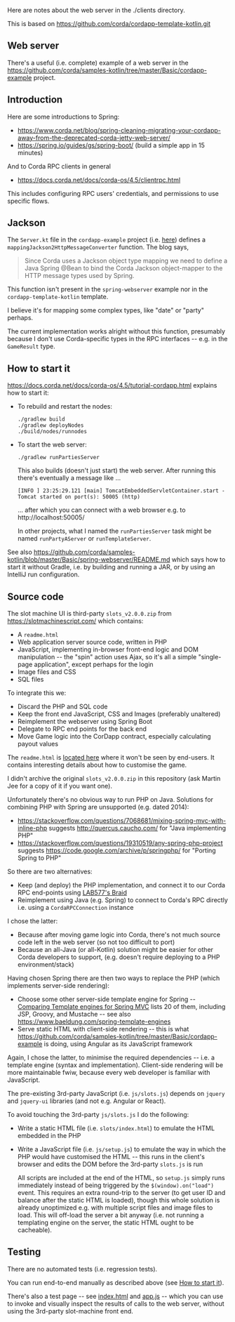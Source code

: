 Here are notes about the web server in the ./clients directory.

This is based on https://github.com/corda/cordapp-template-kotlin.git

## Web server

There's a useful (i.e. complete) example of a web server in the
https://github.com/corda/samples-kotlin/tree/master/Basic/cordapp-example project.

## Introduction

Here are some introductions to Spring:

- https://www.corda.net/blog/spring-cleaning-migrating-your-cordapp-away-from-the-deprecated-corda-jetty-web-server/
- https://spring.io/guides/gs/spring-boot/ (build a simple app in 15 minutes)

And to Corda RPC clients in general

- https://docs.corda.net/docs/corda-os/4.5/clientrpc.html

This includes configuring RPC users' credentials, and permissions to use specific flows. 

## Jackson

The `Server.kt` file in the `cordapp-example` project (i.e. [here](https://github.com/corda/samples-kotlin/blob/master/Basic/cordapp-example/clients/src/main/kotlin/com/example/server/Server.kt)) defines a
`mappingJackson2HttpMessageConverter` function.
The blog says,

> Since Corda uses a Jackson object type mapping we need to define a Java Spring @Bean to
bind the Corda Jackson object-mapper to the HTTP message types used by Spring.

This function isn't present in the `spring-webserver` example nor in the
`cordapp-template-kotlin` template.

I believe it's for mapping some complex types, like "date" or "party" perhaps.

The current implementation works alright without this function,
presumably because I don't use Corda-specific types in the RPC interfaces
-- e.g. in the `GameResult` type.

## How to start it

https://docs.corda.net/docs/corda-os/4.5/tutorial-cordapp.html explains how to start it:

- To rebuild and restart the nodes:

      ./gradlew build
      ./gradlew deployNodes
      ./build/nodes/runnodes

- To start the web server:

      ./gradlew runPartiesServer
  
  This also builds (doesn't just start) the web server.
  After running this there's eventually a message like ...
  
      [INFO ] 23:25:29.121 [main] TomcatEmbeddedServletContainer.start - Tomcat started on port(s): 50005 (http)
      
  ... after which you can connect with a web browser e.g. to http://localhost:50005/
  
  In other projects, what I named the `runPartiesServer` task might be named `runPartyAServer` or `runTemplateServer`.

See also
https://github.com/corda/samples-kotlin/blob/master/Basic/spring-webserver/README.md
which says how to start it without Gradle,
i.e. by building and running a JAR,
or by using an IntelliJ run configuration.

## Source code

The slot machine UI is third-party `slots_v2.0.0.zip` from https://slotmachinescript.com/ which contains:

- A `readme.html`
- Web application server source code, written in PHP
- JavaScript, implementing in-browser front-end logic and DOM manipulation --
the "spin" action uses Ajax, so it's all a simple "single-page application", except perhaps for the login
- Image files and CSS
- SQL files

To integrate this we:

- Discard the PHP and SQL code
- Keep the front end JavaScript, CSS and Images (preferably unaltered)
- Reimplement the webserver using Spring Boot
- Delegate to RPC end points for the back end
- Move Game logic into the CorDapp contract, especially calculating payout values

The `readme.html` is [located here](./clients/readme.html) where it won't be seen by end-users.
It contains interesting details about how to customise the game.

I didn't archive the original `slots_v2.0.0.zip` in this repository (ask Martin Jee for a copy of it if you want one).

Unfortunately there's no obvious way to run PHP on Java.
Solutions for combining PHP with Spring are unsupported (e.g. dated 2014):

- https://stackoverflow.com/questions/7068681/mixing-spring-mvc-with-inline-php
  suggests http://quercus.caucho.com/
  for "Java implementing PHP"
- https://stackoverflow.com/questions/19310519/any-spring-php-project
  suggests https://code.google.com/archive/p/springphp/
  for "Porting Spring to PHP"

So there are two alternatives:

- Keep (and deploy) the PHP implementation, and connect it to
  our Corda RPC end-points using [LAB577's Braid](https://gitlab.com/bluebank/braid)
- Reimplement using Java (e.g. Spring) to connect to Corda's RPC directly i.e. using a `CordaRPCConnection` instance

I chose the latter:

- Because after moving game logic into Corda, there's not much source code left in the web server
  (so not too difficult to port)
- Because an all-Java (or all-Kotlin) solution might be easier for other Corda developers to support,
  (e.g. doesn't require deploying to a PHP environment/stack)

Having chosen Spring there are then two ways to replace the PHP (which implements server-side rendering):

- Choose some other server-side template engine for Spring --
  [Comparing Template engines for Spring MVC](https://github.com/jreijn/spring-comparing-template-engines)
  lists 20 of them, including JSP, Groovy, and Mustache
  -- see also https://www.baeldung.com/spring-template-engines
- Serve static HTML with client-side rendering --
  this is what https://github.com/corda/samples-kotlin/tree/master/Basic/cordapp-example is doing,
  using Angular as its JavaScript framework

Again, I chose the latter, to minimise the required dependencies -- i.e. a template engine (syntax and implementation).
Client-side rendering will be more maintainable fwiw, because every web developer is familiar with JavaScript.

The pre-existing 3rd-party JavaScript (i.e. `js/slots.js`) depends on `jquery` and `jquery-ui` libraries
(and not e.g. Angular or React).

To avoid touching the 3rd-party `js/slots.js` I do the following:

- Write a static HTML file (i.e. `slots/index.html`) to emulate the HTML embedded in the PHP
- Write a JavaScript file (i.e. `js/setup.js`) to emulate the way in which the PHP would have customised the HTML --
  this runs in the client's browser and edits the DOM before the 3rd-party `slots.js` is run

  All scripts are included at the end of the HTML, so `setup.js` simply runs immediately
instead of being triggered by the `$(window).on("load")` event.
This requires an extra round-trip to the server (to get user ID and balance after the static HTML is loaded),
though this whole solution is already unoptimized e.g. with multiple script files and image files to load.
This will off-load the server a bit anyway
(i.e. not running a templating engine on the server, the static HTML ought to be cacheable).

## Testing

There are no automated tests (i.e. regression tests).

You can run end-to-end manually as described above (see [How to start it](how-to-start-it)).

There's also a test page -- see
[index.html](clients/src/main/resources/static/index.html) and
[app.js](clients/src/main/resources/static/app.js) --
which you can use to invoke and visually inspect the results of calls to the web server,
without using the 3rd-party slot-machine front end.
